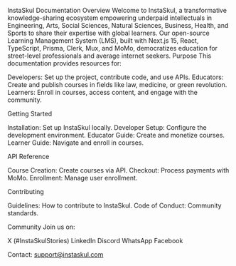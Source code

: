 InstaSkul Documentation Overview
Welcome to InstaSkul, a transformative knowledge-sharing ecosystem empowering underpaid intellectuals in Engineering, Arts, Social Sciences, Natural Sciences, Business, Health, and Sports to share their expertise with global learners. Our open-source Learning Management System (LMS), built with Next.js 15, React, TypeScript, Prisma, Clerk, Mux, and MoMo, democratizes education for street-level professionals and average internet seekers.
Purpose
This documentation provides resources for:

Developers: Set up the project, contribute code, and use APIs.
Educators: Create and publish courses in fields like law, medicine, or green revolution.
Learners: Enroll in courses, access content, and engage with the community.

Getting Started

Installation: Set up InstaSkul locally.
Developer Setup: Configure the development environment.
Educator Guide: Create and monetize courses.
Learner Guide: Navigate and enroll in courses.

API Reference

Course Creation: Create courses via API.
Checkout: Process payments with MoMo.
Enrollment: Manage user enrollment.

Contributing

Guidelines: How to contribute to InstaSkul.
Code of Conduct: Community standards.

Community
Join us on:

X (#InstaSkulStories)
LinkedIn
Discord
WhatsApp
Facebook

Contact: support@instaskul.com
